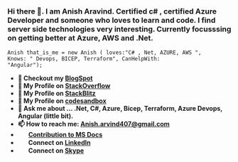 ### Hi there 👋.  I am Anish Aravind. Certified c# , certified Azure Developer and someone who loves to learn and code. I find server side technologies very interesting. Currently focusssing on getting better at Azure, AWS and .Net.



<code>Anish that_is_me = new Anish ( loves:"C# , Net, AZURE, AWS ", Knows: " Devops, BICEP, Terraform", CanHelpWith: "Angular");<strong></code>


</div>

- 🔭  Checkout my <a href="https://anisharvind.blogspot.com/">BlogSpot <a>
- 🌱  My Profile on <a href="https://stackoverflow.com/users/12101614/anish">StackOverflow <a>
- 👯  My Profile on <a href="https://stackblitz.com/@Anish407">StackBlitz <a>
- 👯  My Profile on <a href="https://codesandbox.io/dashboard/recent?workspace=1157c9c6-3447-4baa-9f40-c2d16c3d807c">codesandbox <a> 
- 💬  Ask me about ... .Net, C#, Azure, Bicep, Terraform, Azure Devops, Angular (little bit).
- 📫  How to reach me: Anish.arvind407@gmail.com
- <img width="20" height="15" src="https://www.onmsft.com/wp-content/uploads/2021/05/Azure-Icon.png"/>  <a href="https://docs.microsoft.com/en-us/azure/active-directory/develop/scenario-web-app-call-api-app-configuration?tabs=aspnetcore">Contribution to MS Docs </a>
- <img width="20" height="15" src="https://encrypted-tbn0.gstatic.com/images?q=tbn:ANd9GcRpC5SLHGp8dyWwUVIuSz8eCcWl9eV3LnVrGw&usqp=CAU"/> Connect on <a href="https://www.linkedin.com/in/anish-aravind-b29b6a49/">  LinkedIn</a>
- <img width="20" height="15" src="https://iconarchive.com/download/i58553/dakirby309/windows-8-metro/Apps-Skype-alt-Metro.ico"/>  Connect on <a href="https://join.skype.com/invite/XJgs7iZtCLAw"> Skype</a> 

